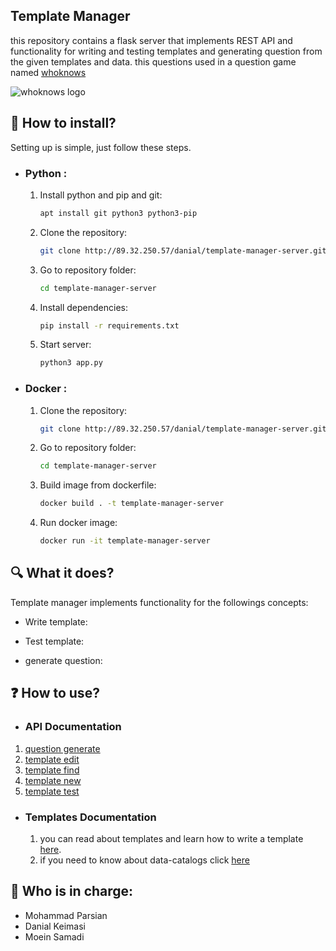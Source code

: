 ## Template Manager
this repository contains a flask server that implements REST API and functionality for writing and testing templates and generating question from the given templates and data. this questions used in a question game named [whoknows](http://whoknows.ir)

![whoknows logo](http://s8.picofile.com/file/8361648192/logo_5_3.png)

## :minidisc: How to install?
Setting up is simple, just follow these steps.

- ### Python :
    
    1. Install python and pip and git:
        ```sh
        apt install git python3 python3-pip
        ```
    
    2. Clone the repository:
        ```sh
        git clone http://89.32.250.57/danial/template-manager-server.git
        ```
    
    3. Go to repository folder:
        ```sh
        cd template-manager-server
        ```
    
    4. Install dependencies:
        ```sh
        pip install -r requirements.txt
        ```
    
    5. Start server:
        ```sh
        python3 app.py
        ```

- ### Docker :
    
    1. Clone the repository:
        ```sh
        git clone http://89.32.250.57/danial/template-manager-server.git
        ```
    
    2. Go to repository folder:
        ```sh
        cd template-manager-server
        ```
    
    3. Build image from dockerfile:
        ```sh
        docker build . -t template-manager-server
        ```
    
    4. Run docker image:
        ```sh
        docker run -it template-manager-server
        ```

## :mag: What it does?
Template manager implements functionality for the followings concepts:

- Write template:

- Test template:

- generate question:

    
## :question: How to use?
- ### API Documentation

1. [question generate](docs/routes/question_generate.md)
2. [template edit](docs/routes/template_edit.md)
3. [template find](docs/routes/template_find.md)
4. [template new](docs/routes/template_new.md)
5. [template test](docs/routes/template_test.md)
  
- ### Templates Documentation
    1. you can read about templates and learn how to write a template [here](templates/).
    2. if you need to know about data-catalogs click [here](data_catalogs/)
## :bust_in_silhouette: Who is in charge: 
- Mohammad Parsian
- Danial Keimasi
- Moein Samadi

